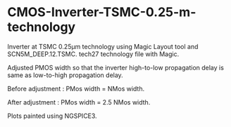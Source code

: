 # CMOS-Inverter-TSMC-0.25-m-technology

Inverter at TSMC 0.25μm technology using Magic Layout tool and SCN5M_DEEP.12.TSMC. tech27 technology file with Magic.

Adjusted PMOS width so that the inverter high-to-low propagation delay is same as low-to-high propagation delay.



Before adjustment :    PMos width = NMos width.

After adjustment  :    PMos width = 2.5 NMos width.

Plots painted using NGSPICE3.
